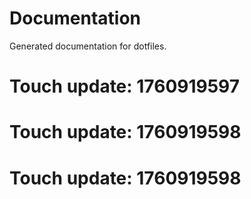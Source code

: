 # Documentation

Generated documentation for dotfiles.

# Touch update: 1760919597

# Touch update: 1760919598

# Touch update: 1760919598
